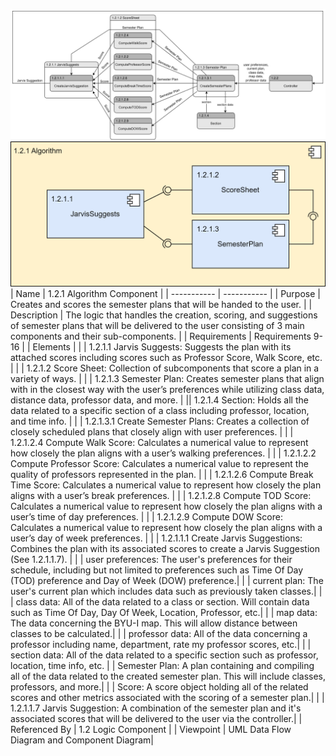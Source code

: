 ![Algorithm Data Flow Diagram](TeamTwoFiles/AlgorithmDataFlowDiagram.svg)
![Algorithm Component Diagram](TeamTwoFiles/AlgorithmComponentDiagram.svg)
| Name | 1.2.1 Algorithm Component |
| ----------- | ----------- |
| Purpose | Creates and scores the semester plans that will be handed to the user. |
| Description | The logic that handles the creation, scoring, and suggestions of semester plans that will be delivered to the user consisting of 3 main components and their sub-components. |
| Requirements | Requirements 9-16 |
| Elements | 
| | 1.2.1.1 Jarvis Suggests: Suggests the plan with its attached scores including scores such as Professor Score, Walk Score, etc. |
| | 1.2.1.2 Score Sheet: Collection of subcomponents that score a plan in a variety of ways. |
| | 1.2.1.3 Semester Plan: Creates semester plans that align with in the closest way with the user’s preferences while utilizing class data, distance data, professor data, and more. |
|| 1.2.1.4 Section: Holds all the data related to a specific section of a class including professor, location, and time info. |
| | 1.2.1.3.1 Create Semester Plans: Creates a collection of closely scheduled plans that closely align with user preferences. |
| | 1.2.1.2.4 Compute Walk Score: Calculates a numerical value to represent how closely the plan aligns with a user’s walking preferences. |
| | 1.2.1.2.2 Compute Professor Score: Calculates a numerical value to represent the quality of professors represented in the plan. |
| | 1.2.1.2.6 Compute Break Time Score: Calculates a numerical value to represent how closely the plan aligns with a user’s break preferences. |
| | 1.2.1.2.8 Compute TOD Score: Calculates a numerical value to represent how closely the plan aligns with a user’s time of day preferences. |
| | 1.2.1.2.9 Compute DOW Score: Calculates a numerical value to represent how closely the plan aligns with a user’s day of week preferences. |
| | 1.2.1.1.1 Create Jarvis Suggestions: Combines the plan with its associated scores to create a Jarvis Suggestion (See 1.2.1.1.7). |
| | user preferences: The user's preferences for their schedule, including but not limited to preferences such as Time Of Day (TOD) preference and Day of Week (DOW) preference.|
| | current plan: The user's current plan which includes data such as previously taken classes.|
| | class data: All of the data related to a class or section. Will contain data such as Time Of Day, Day Of Week, Location, Professor, etc.|
| | map data: The data concerning the BYU-I map. This will allow distance between classes to be calculated.|
| | professor data: All of the data concerning a professor including name, department, rate my professor scores, etc.|
| | section data: All of the data related to a specific section such as professor, location, time info, etc.
| | Semester Plan: A plan containing and compiling all of the data related to the created semester plan. This will include classes, professors, and more.|
| | Score: A score object holding all of the related scores and other metrics associated with the scoring of a semester plan.|
| | 1.2.1.1.7 Jarvis Suggestion: A combination of the semester plan and it's associated scores that will be delivered to the user via the controller.|
| Referenced By | 1.2 Logic Component |
| Viewpoint | UML Data Flow Diagram and Component Diagram|
